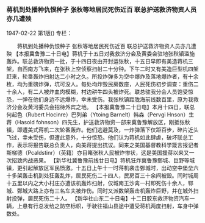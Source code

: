 ### 蒋机到处播种仇恨种子  张秋等地居民死伤近百  联总护送救济物资人员亦几遭殃

1947-02-22
第1版()
专栏：

　　蒋机到处播种仇恨种子
    张秋等地居民死伤近百
    联总护送救济物资人员亦几遭殃
    【本报冀鲁豫二十日电】蒋机于十五日对我救济分会及黄委会驻地张秋镇滥施轰炸。联总救济物资一批，于十四日夜由开封运张秋，十五日早即有美造蒋机三架，自西南方飞来，在张秋上空侦察扫射二十分钟。下午二时又有美造巨型机四架赶来，轮番轰炸扫射达二小时之久。所投炸弹多为空中爆炸及落地爆炸者，有十余枚，均为重磅炸弹，坑可没人。每处均炸毁民房数座，人民死伤初步调查：重伤二十余人，有二人被炸血肉模糊，村边耕牛四头被炸死。联总驻我分会人员饱受惊恐，一弹在他们身边不远爆炸，幸未受伤。我张秋镇距陇海前线数百里，原为我救济分会及黄河委员会招待外宾之地。
    【本报冀鲁豫二十日电】本月十四日，联总何起色（Rubert Hocinre）巴列弟（Ytoing Barnelt）韩森（Pervgi Hnson）生蒋（Hasold fohnson）四先生，护送救济物资一部来冀鲁豫解放区，刚抵张秋镇，即遭美式蒋机二次轮番轰炸。他们逃避莫及，一炸弹落下仅距百步，碎片近头飞过，幸未受伤，但遭此意外，十分惊恐。他们认为蒋机如此肆虐，破坏联总工作，表示将报告联总负责人，向美蒋提出抗议。同来之美国基督教科学箴言报记者斯梯德（Pcaldstinr）（英籍）亦目睹张秋人民被炸惨状，这是美国援蒋以来又一次招致内战恶果。
    【新华社冀鲁豫前线廿日电】蒋机狂炸冀鲁豫鄄城、巨野等城镇，更引起解放区军民愤激。十五日上午十一时蒋机袭击鄄城时，出动空中堡垒六十多架轰击机到处狂轰乱炸，居民死伤二十四人，民房百三十余间被毁。同时城周十五里以内之大小村庄亦遭该机轰炸扫射，仅城南王沙禽一村即死伤十余人，郓城、鄄城大路上亦有三名车夫被炸伤。同时又派数架轰击机轰炸巨野，并在城外扫射投弹，居民死伤二十人。
    【新华社山东二十日电】十二日胶东救济物资汽车一辆，上悬有行总发给之防空标帜，于驶往福山县途中遭受蒋机两度扫射，车身中弹数处。
